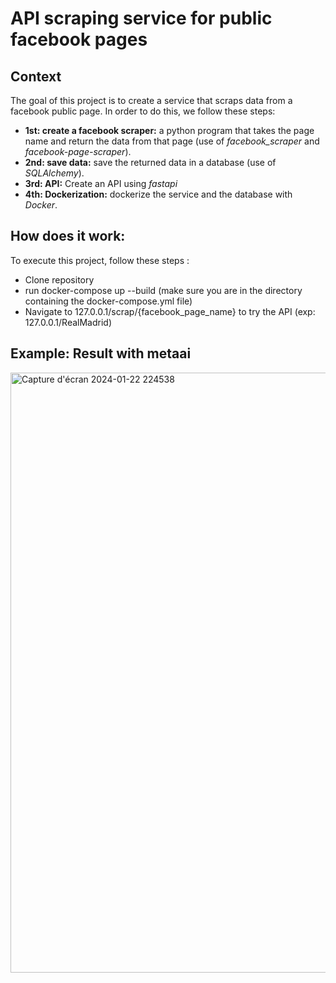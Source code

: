 # API scraping service for public facebook pages

## Context

The goal of this project is to create a service that scraps data from a facebook public page.
In order to do this, we follow these steps:

- **1st: create a facebook scraper:** a python program that takes the page name and return the data from that page (use of *facebook_scraper* and *facebook-page-scraper*).
- **2nd: save data:** save the returned data in a database (use of *SQLAlchemy*).
- **3rd: API:** Create an API using *fastapi*
- **4th: Dockerization:** dockerize the service and the database with *Docker*.


## How does it work:
To execute this project, follow these steps :
- Clone repository
- run docker-compose up --build (make sure you are in the directory containing the docker-compose.yml file)
- Navigate to 127.0.0.1/scrap/{facebook_page_name} to try the API (exp: 127.0.0.1/RealMadrid)

## Example: Result with metaai
<img width="960" alt="Capture d'écran 2024-01-22 224538" src="https://github.com/adem-jaz/Technical_Assessment/assets/156452749/2d6bd0e4-8c9c-46f2-8995-4026e86b6b90">


